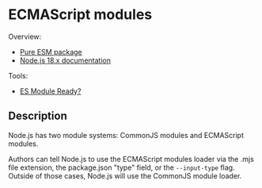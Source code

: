 # ECMAScript modules

Overview:

- [Pure ESM package](https://gist.github.com/sindresorhus/a39789f98801d908bbc7ff3ecc99d99c)
- [Node.js 18.x documentation](https://nodejs.org/dist/latest-v18.x/docs/api/esm.html)

Tools:

- [ES Module Ready?](https://esmodules.dev/)

## Description

Node.js has two module systems: CommonJS modules and ECMAScript modules.

Authors can tell Node.js to use the ECMAScript modules loader via the .mjs file extension, the package.json "type"
field, or the `--input-type` flag. Outside of those cases, Node.js will use the CommonJS module loader.
